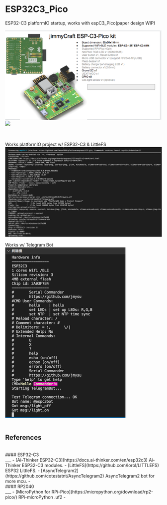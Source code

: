 # ESP32C3_Pico
 
 ESP32-C3 platformIO startup, works with espC3_Pico(paper design WIP) <br>

<img src= "pic/espC3picoKit.png" width=600><img src= "pic/espC3pico_0318.gif" width=400>
<br>
<br>
<br>

Works platformIO project w/ ESP32-C3 & LittleFS<br>
<img src= "pic/ESP32C3.png">
<br> 

Works w/ Telegram Bot<br>
<img src= "pic/espC3cmdBot.png"><br>
<br>

## References
<br>
#### ESP32-C3<br>
___
- [Ai-Thinker ESP32-C3](https://docs.ai-thinker.com/en/esp32c3) Ai-Thinker ESP32-C3 modules.
- [LittleFS](https://github.com/lorol/LITTLEFS) ESP32 LittleFS.
- [AsyncTelegram2](https://github.com/cotestatnt/AsyncTelegram2)  AsyncTelegram2 bot for more mcu.
- 
<br>
#### RP2040<br> 
___
- [MicroPython for RPi-Pico](https://micropython.org/download/rp2-pico/) RPi-microPython .uf2
-
